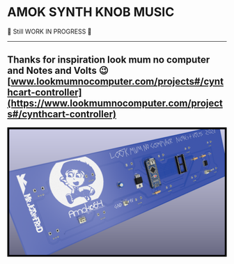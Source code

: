 # AMOK SYNTH KNOB MUSIC

:construction: Still WORK IN PROGRESS :construction:  

---
Thanks for inspiration look mum no computer and Notes and Volts :wink:  
[www.lookmumnocomputer.com/projects#/cynthcart-controller](https://www.lookmumnocomputer.com/projects#/cynthcart-controller)  
---
![AMOK SYNTH KNOB MUSIC](https://github.com/Jean-Fred64/AMOK-SYNTH-KNOB-MUSIC/blob/main/medias/IMG/AMOK%20SYNTH%20KNOB%20MUSIC%20PCB%20back%20Blue%20edition.png)
